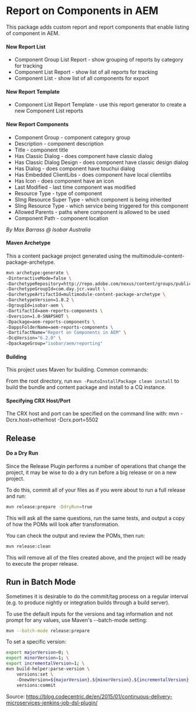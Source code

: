 Report on Components in AEM
========

This package adds custom report and report components that enable listing of component in AEM.

#### New Report List

* Component Group List Report - show grouping of reports by category for tracking
* Component List Report - show list of all reports for tracking
* Component List - show list of all components for export


#### New Report Template
* Component List Report Template - use this report generator to create a new Component List reports


#### New Report Components
* Component Group - component category group
* Description - component description
* Title - component title
* Has Classic Dialog - does component have classic dialog
* Has Classic Dialog Design - does component have classic design dialog
* Has Dialog - does component have touchui dialog
* Has Embedded ClientLibs - does component have local clientlibs
* Has Icon - does component have an icon
* Last Modified - last time component was modified
* Resource Type - type of component
* Sling Resource Super Type - which component is being inherited
* Sling Resource Type - which service being triggered for this component
* Allowed Parents - paths where component is allowed to be used
* Component Path - component location

*By Max Barrass @ Isobar Australia*

#### Maven Archetype

This a content package project generated using the multimodule-content-package-archetype.

```bash
mvn archetype:generate \
-DinteractiveMode=false \
-DarchetypeRepository=http://repo.adobe.com/nexus/content/groups/public/ \
-DarchetypeGroupId=com.day.jcr.vault \
-DarchetypeArtifactId=multimodule-content-package-archetype \
-DarchetypeVersion=1.0.2 \
-DgroupId=isobar-aem \
-DartifactId=aem-reports-components \
-Dversion=1.0-SNAPSHOT \
-Dpackage=aem-reports-components \
-DappsFolderName=aem-reports-components \
-DartifactName="Report on Components in AEM" \
-DcqVersion="6.2.0" \
-DpackageGroup="isobar/aem/reporting"
```

#### Building

This project uses Maven for building. Common commands:

From the root directory, run ``mvn -PautoInstallPackage clean install`` to build the bundle and content package and install to a CQ instance.

#### Specifying CRX Host/Port

The CRX host and port can be specified on the command line with:
mvn -Dcrx.host=otherhost -Dcrx.port=5502 <goals>


Release
--------------

#### Do a Dry Run
Since the Release Plugin performs a number of operations that change the project, it may be wise to do a dry run before a big release or on a new project.

To do this, commit all of your files as if you were about to run a full release and run:
```bash
mvn release:prepare -DdryRun=true
```
This will ask all the same questions, run the same tests, and output a copy of how the POMs will look after transformation. 

You can check the output and review the POMs, then run:


```bash
mvn release:clean
```

This will remove all of the files created above, and the project will be ready to execute the proper release.


Run in Batch Mode
--------------
Sometimes it is desirable to do the commit/tag process on a regular interval (e.g. to produce nightly or integration builds through a build server).

To use the default inputs for the versions and tag information and not prompt for any values, use Maven's --batch-mode setting:
```bash
mvn --batch-mode release:prepare
```

To set a specific version:
```bash
export majorVersion=0; \
export minorVersion=1; \
export incrementalVersion=1; \
mvn build-helper:parse-version \
    versions:set \ 
    -DnewVersion=${majorVersion}.${minorVersion}.${incrementalVersion} \
    versions:commit
```
Source: https://blog.codecentric.de/en/2015/01/continuous-delivery-microservices-jenkins-job-dsl-plugin/
